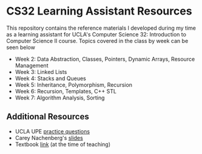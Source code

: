 # CS32 Learning Assistant Resources

This repository contains the reference materials I developed during my time as a learning assistant for UCLA's Computer Science 32: Introduction to Computer Science II course. Topics covered in the class by week can be seen below

* Week 2: Data Abstraction, Classes, Pointers, Dynamic Arrays, Resource Management
* Week 3: Linked Lists
* Week 4: Stacks and Queues
* Week 5: Inheritance, Polymorphism, Recursion
* Week 6: Recursion, Templates, C++ STL
* Week 7: Algorithm Analysis, Sorting

## Additional Resources
* UCLA UPE [practice questions](https://github.com/uclaupe-tutoring/practice-problems/wiki)
* Carey Nachenberg's [slides](http://careynachenberg.weebly.com/cs-slides.html)
* Textbook [link](https://www.pearson.com/en-us/subject-catalog/p/data-abstraction--problem-solving-with-c-walls-and-mirrors/P200000003514?view=educator) (at the time of teaching)
